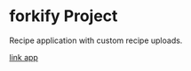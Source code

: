 # forkify Project

Recipe application with custom recipe uploads.

[link app](https://forkify-felipe.netlify.app)
